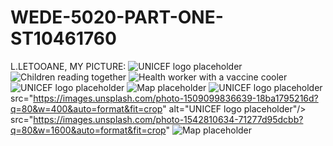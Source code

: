 # WEDE-5020-PART-ONE-ST10461760
L.LETOOANE, MY PICTURE: 
                <img src="https://images.unsplash.com/photo-1509099836639-18ba1795216d?q=80&w=400&auto=format&fit=crop" alt="UNICEF logo placeholder"/>
            <img src="https://images.unsplash.com/photo-1540232509-45a57e77b23?q=80&w=1400&auto=format&fit=crop" alt="Children reading together"/>
<img src="https://images.unsplash.com/photo-1581056771107-24ca5f033842?q=80&w=1400&auto=format&fit=crop" alt="Health worker with a vaccine cooler"/>
            <img src="https://images.unsplash.com/photo-1509099836639-18ba1795216d?q=80&w=400&auto=format&fit=crop" alt="UNICEF logo placeholder"/>
        <img src="https://images.unsplash.com/photo-1502920917128-1aa500764cbd?q=80&w=1200&auto=format&fit=crop" alt="Map placeholder"/>
            <img src="https://images.unsplash.com/photo-1509099836639-18ba1795216d?q=80&w400&auto=format&fit=crop" alt="UNICEF logo placeholder"/>
    src="https://images.unsplash.com/photo-1509099836639-18ba1795216d?q=80&w=400&auto=format&fit=crop" alt="UNICEF logo placeholder"/>
                src="https://images.unsplash.com/photo-1542810634-71277d95dcbb?q=80&w=1600&auto=format&fit=crop"
    <img src="https://images.unsplash.com/photo-1502920917128-1aa500764cbd?q=80&w=1200&auto=format&fit=crop" alt="Map placeholder"/>




